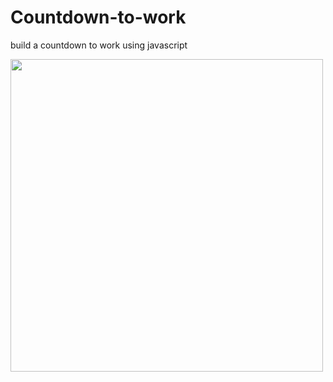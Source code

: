# Countdown-to-work
build a countdown to work using javascript

<img src=https://user-images.githubusercontent.com/105095063/201475951-cd3eee05-10d3-441f-b8fa-b292d3f7a6fe.png width=500px height=500px>

